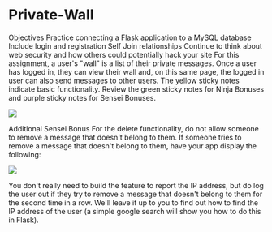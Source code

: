 # Private-Wall

Objectives
Practice connecting a Flask application to a MySQL database
Include login and registration
Self Join relationships
Continue to think about web security and how others could potentially hack your site
For this assignment, a user's "wall" is a list of their private messages. Once a user has logged in, they can view their wall and, on this same page, the logged in user can also send messages to other users. The yellow sticky notes indicate basic functionality. Review the green sticky notes for Ninja Bonuses and purple sticky notes for Sensei Bonuses.

<img src="https://s3.amazonaws.com/General_V88/boomyeah2015/codingdojo/curriculum/content/chapter/Wall_%28Flask%29.png">


Additional Sensei Bonus
For the delete functionality, do not allow someone to remove a message that doesn't belong to them. If someone tries to remove a message that doesn't belong to them, have your app display the following:

<img src="https://s3.amazonaws.com/General_V88/boomyeah2015/codingdojo/curriculum/content/chapter/danger.png">


You don't really need to build the feature to report the IP address, but do log the user out if they try to remove a message that doesn't belong to them for the second time in a row. We'll leave it up to you to find out how to find the IP address of the user (a simple google search will show you how to do this in Flask).

